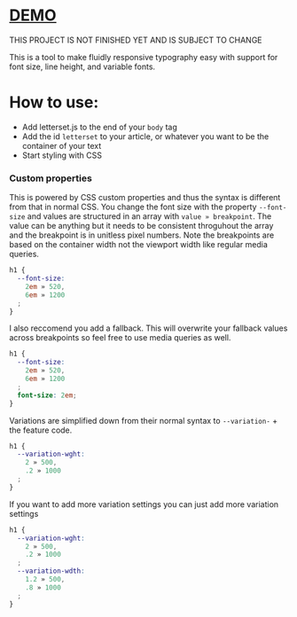 # [DEMO](http://skscratch.bitballoon.com/)

THIS PROJECT IS NOT FINISHED YET AND IS SUBJECT TO CHANGE

This is a tool to make fluidly responsive typography easy with support for font size, line height, and variable fonts.

# How to use:

* Add letterset.js to the end of your `body` tag
* Add the id `letterset` to your article, or whatever you want to be the container of your text
* Start styling with CSS

### Custom properties

This is powered by CSS custom properties and thus the syntax is different from that in normal CSS. You change the font size with the property `--font-size` and values are structured in an array with `value » breakpoint`. The value can be anything but it needs to be consistent throguhout the array and the breakpoint is in unitless pixel numbers. Note the breakpoints are based on the container width not the viewport width like regular media queries.

```css
h1 {
  --font-size:
    2em » 520,
    6em » 1200
  ;
}
```

I also reccomend you add a fallback. This will overwrite your fallback values across breakpoints so feel free to use media queries as well.

```css
h1 {
  --font-size:
    2em » 520,
    6em » 1200
  ;
  font-size: 2em;
}
```

Variations are simplified down from their normal syntax to `--variation-` + the feature code.

```css
h1 {
  --variation-wght:
    2 » 500,
    .2 » 1000
  ;
}
```

If you want to add more variation settings you can just add more variation settings

```css
h1 {
  --variation-wght:
    2 » 500,
    .2 » 1000
  ;
  --variation-wdth:
    1.2 » 500,
    .8 » 1000
  ;
}
```

